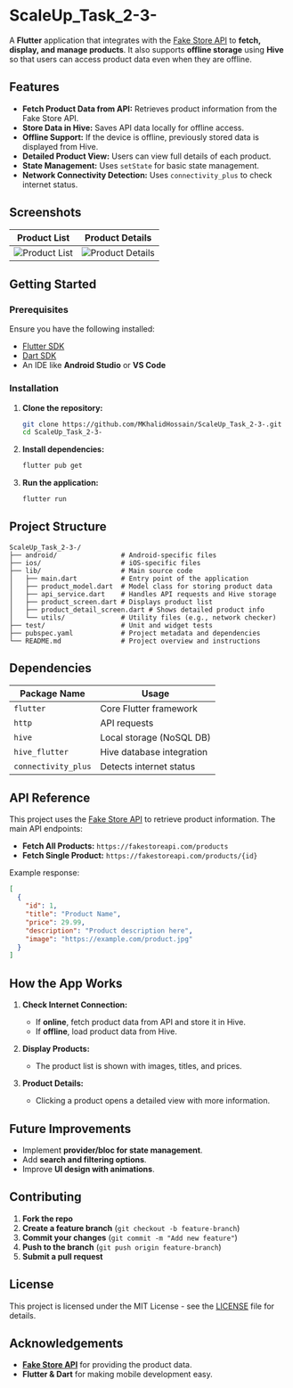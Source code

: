 # ScaleUp_Task_2-3-

A **Flutter** application that integrates with the [Fake Store API](https://fakestoreapi.com/) to **fetch, display, and manage products**. It also supports **offline storage** using **Hive** so that users can access product data even when they are offline.

## Features

- **Fetch Product Data from API:** Retrieves product information from the Fake Store API.
- **Store Data in Hive:** Saves API data locally for offline access.
- **Offline Support:** If the device is offline, previously stored data is displayed from Hive.
- **Detailed Product View:** Users can view full details of each product.
- **State Management:** Uses `setState` for basic state management.
- **Network Connectivity Detection:** Uses `connectivity_plus` to check internet status.

## Screenshots

| Product List | Product Details |
|-------------|----------------|
| ![Product List](screenshots/product_list.png) | ![Product Details](screenshots/product_details.png) |

## Getting Started

### Prerequisites

Ensure you have the following installed:

- [Flutter SDK](https://flutter.dev/docs/get-started/install)
- [Dart SDK](https://dart.dev/get-dart)
- An IDE like **Android Studio** or **VS Code**

### Installation

1. **Clone the repository:**
   ```bash
   git clone https://github.com/MKhalidHossain/ScaleUp_Task_2-3-.git
   cd ScaleUp_Task_2-3-
   ```

2. **Install dependencies:**
   ```bash
   flutter pub get
   ```

3. **Run the application:**
   ```bash
   flutter run
   ```

## Project Structure

```
ScaleUp_Task_2-3-/
├── android/                # Android-specific files
├── ios/                    # iOS-specific files
├── lib/                    # Main source code
│   ├── main.dart           # Entry point of the application
│   ├── product_model.dart  # Model class for storing product data
│   ├── api_service.dart    # Handles API requests and Hive storage
│   ├── product_screen.dart # Displays product list
│   ├── product_detail_screen.dart # Shows detailed product info
│   └── utils/              # Utility files (e.g., network checker)
├── test/                   # Unit and widget tests
├── pubspec.yaml            # Project metadata and dependencies
└── README.md               # Project overview and instructions
```

## Dependencies

| Package Name      | Usage |
|------------------|-----------------------------|
| `flutter`        | Core Flutter framework      |
| `http`           | API requests                |
| `hive`           | Local storage (NoSQL DB)    |
| `hive_flutter`   | Hive database integration   |
| `connectivity_plus` | Detects internet status |

## API Reference

This project uses the [Fake Store API](https://fakestoreapi.com/) to retrieve product information. The main API endpoints:

- **Fetch All Products:** `https://fakestoreapi.com/products`
- **Fetch Single Product:** `https://fakestoreapi.com/products/{id}`

Example response:
```json
[
  {
    "id": 1,
    "title": "Product Name",
    "price": 29.99,
    "description": "Product description here",
    "image": "https://example.com/product.jpg"
  }
]
```

## How the App Works

1. **Check Internet Connection:**
   - If **online**, fetch product data from API and store it in Hive.
   - If **offline**, load product data from Hive.

2. **Display Products:**
   - The product list is shown with images, titles, and prices.

3. **Product Details:**
   - Clicking a product opens a detailed view with more information.

## Future Improvements

- Implement **provider/bloc for state management**.
- Add **search and filtering options**.
- Improve **UI design with animations**.

## Contributing

1. **Fork the repo**
2. **Create a feature branch** (`git checkout -b feature-branch`)
3. **Commit your changes** (`git commit -m "Add new feature"`)
4. **Push to the branch** (`git push origin feature-branch`)
5. **Submit a pull request**

## License

This project is licensed under the MIT License - see the [LICENSE](LICENSE) file for details.

## Acknowledgements

- **[Fake Store API](https://fakestoreapi.com/)** for providing the product data.
- **Flutter & Dart** for making mobile development easy.

